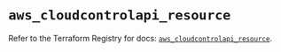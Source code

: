 # `aws_cloudcontrolapi_resource`

Refer to the Terraform Registry for docs: [`aws_cloudcontrolapi_resource`](https://registry.terraform.io/providers/hashicorp/aws/6.15.0/docs/resources/cloudcontrolapi_resource).
